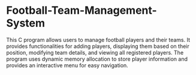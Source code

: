 # Football-Team-Management-System
This C program allows users to manage football players and their teams. It provides functionalities for adding players, displaying them based on their position, modifying team details, and viewing all registered players. The program uses dynamic memory allocation to store player information and provides an interactive menu for easy navigation.
